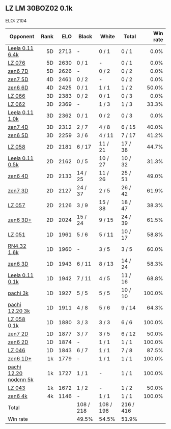 ## LZ LM 30BOZ02 0.1k ##

ELO: 2104

Opponent | Rank | ELO | Black | White | Total | Win rate
---------|-----:|----:|-------|-------|-------|-------:
[Leela 0.11 6.4k](Leela%200.11%206.4k.md) | 5D | 2713 | - | 0 / 1 | 0 / 1 | 0.0%
[LZ 076](LZ%20076.md) | 5D | 2630 | 0 / 1 | - | 0 / 1 | 0.0%
[zen6 7D](zen6%207D.md) | 5D | 2626 | - | 0 / 2 | 0 / 2 | 0.0%
[zen7 5D](zen7%205D.md) | 4D | 2461 | 0 / 2 | - | 0 / 2 | 0.0%
[zen6 6D](zen6%206D.md) | 4D | 2425 | 0 / 1 | 1 / 1 | 1 / 2 | 50.0%
[LZ 066](LZ%20066.md) | 3D | 2383 | 0 / 2 | 0 / 1 | 0 / 3 | 0.0%
[LZ 062](LZ%20062.md) | 3D | 2369 | - | 1 / 3 | 1 / 3 | 33.3%
[Leela 0.11 1.0k](Leela%200.11%201.0k.md) | 3D | 2362 | 0 / 1 | 0 / 2 | 0 / 3 | 0.0%
[zen7 4D](zen7%204D.md) | 3D | 2312 | 2 / 7 | 4 / 8 | 6 / 15 | 40.0%
[zen6 5D](zen6%205D.md) | 3D | 2259 | 3 / 6 | 4 / 11 | 7 / 17 | 41.2%
[LZ 058](LZ%20058.md) | 2D | 2181 | 6 / 17 | 11 / 21 | 17 / 38 | 44.7%
[Leela 0.11 0.5k](Leela%200.11%200.5k.md) | 2D | 2162 | 0 / 5 | 10 / 27 | 10 / 32 | 31.3%
[zen6 4D](zen6%204D.md) | 2D | 2133 | 14 / 25 | 11 / 26 | 25 / 51 | 49.0%
[zen7 3D](zen7%203D.md) | 2D | 2127 | 24 / 37 | 2 / 5 | 26 / 42 | 61.9%
[LZ 057](LZ%20057.md) | 2D | 2126 | 3 / 9 | 15 / 38 | 18 / 47 | 38.3%
[zen6 3D+](zen6%203D+.md) | 2D | 2024 | 15 / 24 | 9 / 15 | 24 / 39 | 61.5%
[LZ 051](LZ%20051.md) | 1D | 1961 | 5 / 6 | 5 / 11 | 10 / 17 | 58.8%
[RN4.32 1.6k](RN4.32%201.6k.md) | 1D | 1960 | - | 3 / 5 | 3 / 5 | 60.0%
[zen6 3D](zen6%203D.md) | 1D | 1943 | 6 / 11 | 8 / 13 | 14 / 24 | 58.3%
[Leela 0.11 0.1k](Leela%200.11%200.1k.md) | 1D | 1942 | 7 / 11 | 4 / 5 | 11 / 16 | 68.8%
[pachi 3k](pachi%203k.md) | 1D | 1927 | 5 / 5 | 5 / 5 | 10 / 10 | 100.0%
[pachi 12.20 3k](pachi%2012.20%203k.md) | 1D | 1911 | 4 / 8 | 5 / 6 | 9 / 14 | 64.3%
[LZ 058 0.1k](LZ%20058%200.1k.md) | 1D | 1880 | 3 / 3 | 3 / 3 | 6 / 6 | 100.0%
[zen7 2D](zen7%202D.md) | 1D | 1877 | 3 / 7 | 3 / 5 | 6 / 12 | 50.0%
[zen6 2D](zen6%202D.md) | 1D | 1874 | - | 1 / 1 | 1 / 1 | 100.0%
[LZ 046](LZ%20046.md) | 1D | 1843 | 6 / 7 | 1 / 1 | 7 / 8 | 87.5%
[zen6 1D+](zen6%201D+.md) | 1k | 1779 | - | 1 / 1 | 1 / 1 | 100.0%
[pachi 12.20 nodcnn 5k](pachi%2012.20%20nodcnn%205k.md) | 1k | 1727 | 1 / 1 | - | 1 / 1 | 100.0%
[LZ 043](LZ%20043.md) | 1k | 1672 | 1 / 2 | - | 1 / 2 | 50.0%
[zen6 4k](zen6%204k.md) | 4k | 1146 | - | 1 / 1 | 1 / 1 | 100.0%
Total | | | 108 / 218 | 108 / 198 | 216 / 416 | 
Win rate| | | 49.5% | 54.5% | 51.9% | 
